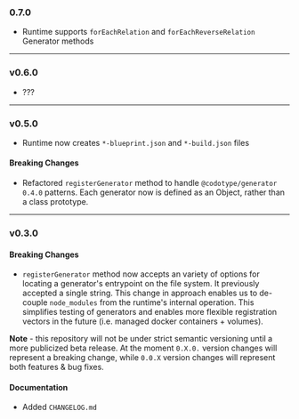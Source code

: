 ### 0.7.0
* Runtime supports `forEachRelation` and `forEachReverseRelation` Generator methods

---

### v0.6.0
* ???

---

### v0.5.0

* Runtime now creates `*-blueprint.json` and `*-build.json` files

#### Breaking Changes
* Refactored `registerGenerator` method to handle `@codotype/generator` `0.4.0` patterns. Each generator now is defined as an Object, rather than a class prototype.

---

### v0.3.0

#### Breaking Changes
* `registerGenerator` method now accepts an variety of options for locating a generator's entrypoint on the file system. It previously accepted a single string. This change in approach enables us to de-couple `node_modules` from the runtime's internal operation. This simplifies testing of generators and enables more flexible registration vectors in the future (i.e. managed docker containers + volumes).

**Note** - this repository will not be under strict semantic versioning until a more publicized beta release. At the moment `0.X.0.` version changes will represent a breaking change, while `0.0.X` version changes will represent both features & bug fixes.

#### Documentation
* Added `CHANGELOG.md`